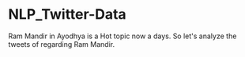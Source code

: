 # NLP_Twitter-Data


Ram Mandir in Ayodhya is a Hot topic now a days.
So let's analyze the tweets of regarding Ram Mandir.
